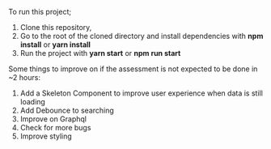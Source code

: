 To run this project;

1. Clone this repository,
2. Go to the root of the cloned directory and install dependencies with **npm install** or **yarn install**
3. Run the project with **yarn start** or **npm run start**

Some things to improve on if the assessment is not expected to be done in ~2 hours:

1. Add a Skeleton Component to improve user experience when data is still loading
2. Add Debounce to searching
3. Improve on Graphql
4. Check for more bugs
5. Improve styling
